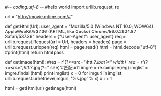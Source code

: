 #-*- coding:utf-8 -*-
#hello world
import urllib.request, re

url = "http://movie.mtime.com/#"

def getHtml(Url):
    user_agent = "Mozilla/5.0 (Windows NT 10.0; WOW64) AppleWebKit/537.36 (KHTML, like Gecko) Chrome/56.0.2924.87 Safari/537.36"
    headers = {"User-Agent": user_agent}
    req = urllib.request.Request(url = Url, headers = headers)
    page = urllib.request.urlopen(req)
    html = page.read()
    html = html.decode("utf-8")
    #print(html)
    return html
    pass

def getImage(html):
    #reg = r'(?<=src=")htt.*?\.jpg(?=" width)'
    reg = r'(?<=src=")htt.*?\.jpg(?=" size)'#匹配url1
    imgre = re.compile(reg)
    imglist = imgre.findall(html)
    print(imglist)
    x = 0
    for imgurl in imglist:
        urllib.request.urlretrieve(imgurl, '%s.jpg' % x)
        x += 1

html = getHtml(url)
getImage(html)
